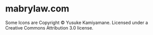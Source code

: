 mabrylaw.com
===

Some Icons are Copyright © Yusuke Kamiyamane. 
Licensed under a Creative Commons Attribution 3.0 license.
